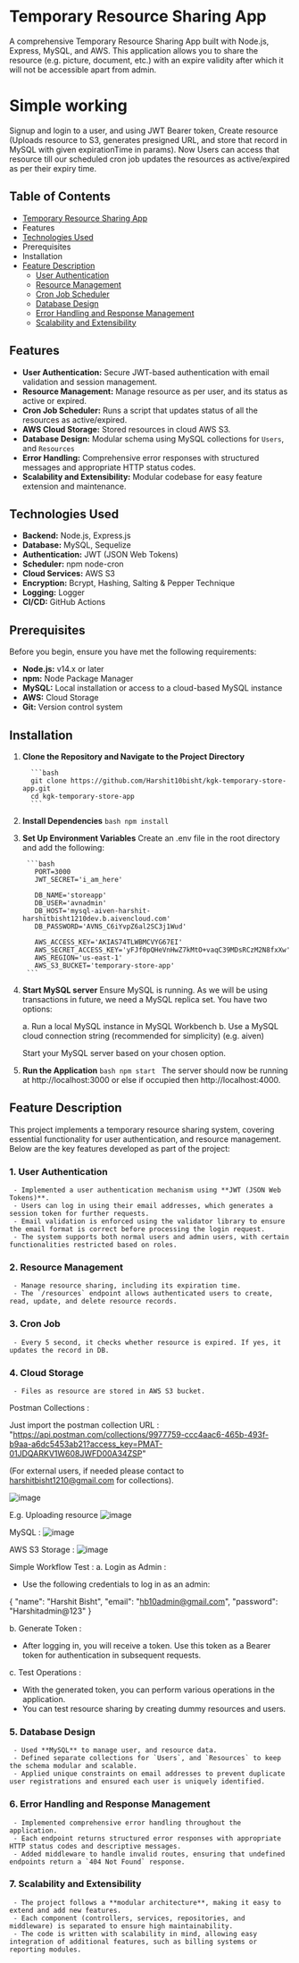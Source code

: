 # Temporary Resource Sharing App
A comprehensive Temporary Resource Sharing App built with Node.js, Express, MySQL, and AWS. This application allows you to share the resource (e.g. picture, document, etc.) with an expire validity after which it will not be accessible apart from admin.

# Simple working
Signup and login to a user, and using JWT Bearer token, Create resource (Uploads resource to S3, generates presigned URL, and store that record in MySQL with given expirationTime in params). Now Users can access that resource till our scheduled cron job updates the resources as active/expired as per their expiry time. 

## Table of Contents

- [Temporary Resource Sharing App](#temporary-resource-sharing-app)
- Features
- [Technologies Used](#technologies-used)
- Prerequisites
- Installation
- [Feature Description](#feature-description)
    - [User Authentication](#1-user-authentication)
    - [Resource Management](#2-resource-management)
    - [Cron Job Scheduler](#3-cron-job-scheduler)
    - [Database Design](#4-database-design)
    - [Error Handling and Response Management](#5-error-handling-and-response-management)
    - [Scalability and Extensibility](#6-scalability-and-extensibility)

## Features

- **User Authentication:** Secure JWT-based authentication with email validation and session management.
- **Resource Management:** Manage resource as per user, and its status as active or expired.
- **Cron Job Scheduler:** Runs a script that updates status of all the resources as active/expired. 
- **AWS Cloud Storage:** Stored resources in cloud AWS S3.
- **Database Design:** Modular schema using MySQL collections for `Users`, and `Resources`
- **Error Handling:** Comprehensive error responses with structured messages and appropriate HTTP status codes.
- **Scalability and Extensibility:** Modular codebase for easy feature extension and maintenance.

## Technologies Used

- **Backend:** Node.js, Express.js
- **Database:** MySQL, Sequelize
- **Authentication:** JWT (JSON Web Tokens)
- **Scheduler:** npm node-cron
- **Cloud Services:** AWS S3
- **Encryption:** Bcrypt, Hashing, Salting & Pepper Technique
- **Logging:** Logger
- **CI/CD:** GitHub Actions

## Prerequisites

Before you begin, ensure you have met the following requirements:

- **Node.js:** v14.x or later
- **npm:** Node Package Manager
- **MySQL:** Local installation or access to a cloud-based MySQL instance
- **AWS:** Cloud Storage
- **Git:** Version control system

## Installation

1. **Clone the Repository and Navigate to the Project Directory**

         ```bash
         git clone https://github.com/Harshit10bisht/kgk-temporary-store-app.git
         cd kgk-temporary-store-app
         ```
2. **Install Dependencies**
         ```bash
         npm install
         ```
3. **Set Up Environment Variables**
     Create an .env file in the root directory and add the following:
     
        ```bash
          PORT=3000
          JWT_SECRET='i_am_here'

          DB_NAME='storeapp'
          DB_USER='avnadmin'
          DB_HOST='mysql-aiven-harshit-harshitbisht1210dev.b.aivencloud.com'
          DB_PASSWORD='AVNS_C6iYvpZ6al2SC3j1Wud'

          AWS_ACCESS_KEY='AKIAS74TLWBMCVYG67EI'
          AWS_SECRET_ACCESS_KEY='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'
          AWS_REGION='us-east-1'
          AWS_S3_BUCKET='temporary-store-app'
        ```
4. **Start MySQL server**
     Ensure MySQL is running. As we will be using transactions in future, we need a MySQL replica set. You have two options:
     
     a. Run a local MySQL instance in MySQL Workbench
     b. Use a MySQL cloud connection string (recommended for simplicity) (e.g. aiven)

     Start your MySQL server based on your chosen option.

6. **Run the Application**
         ```bash
         npm start
         ```
         The server should now be running at http://localhost:3000 or else if occupied then http://localhost:4000.
    
## Feature Description

This project implements a temporary resource sharing system, covering essential functionality for user authentication, and resource management. Below are the key features developed as part of the project:

### 1. **User Authentication**
     - Implemented a user authentication mechanism using **JWT (JSON Web Tokens)**.
     - Users can log in using their email addresses, which generates a session token for further requests.
     - Email validation is enforced using the validator library to ensure the email format is correct before processing the login request.
     - The system supports both normal users and admin users, with certain functionalities restricted based on roles.

### 2. **Resource Management**
     - Manage resource sharing, including its expiration time.
     - The `/resources` endpoint allows authenticated users to create, read, update, and delete resource records.

### 3. **Cron Job**
     - Every 5 second, it checks whether resource is expired. If yes, it updates the record in DB.

### 4. **Cloud Storage**
     - Files as resource are stored in AWS S3 bucket.

Postman Collections :

Just import the postman collection URL :
"https://api.postman.com/collections/9977759-ccc4aac6-465b-493f-b9aa-a6dc5453ab21?access_key=PMAT-01JDQARKV1W608JWFD00A34ZSP"

(For external users, if needed please contact to harshitbisht1210@gmail.com for collections).

![image](https://github.com/user-attachments/assets/6fb5bf0a-f9fe-4af4-b5f3-e47ac11f0761)

E.g. Uploading resource
![image](https://github.com/user-attachments/assets/2473ec8b-c823-4f15-b4bb-369b058a8a99)

MySQL :
![image](https://github.com/user-attachments/assets/048d59a2-98dd-496c-b13e-d73ee8e3c5c1)

AWS S3 Storage :
![image](https://github.com/user-attachments/assets/56b7ec98-4cc2-47c6-8e7c-0fe6a0d2fb30)






Simple Workflow Test :
a. Login as Admin :
- Use the following credentials to log in as an admin:

{
    "name": "Harshit Bisht",
    "email": "hb10admin@gmail.com",
    "password": "Harshitadmin@123"
}
     
b. Generate Token :
- After logging in, you will receive a token. Use this token as a Bearer token for authentication in subsequent requests.

c. Test Operations :
- With the generated token, you can perform various operations in the application.
- You can test resource sharing by creating dummy resources and users.

### 5. **Database Design**
     - Used **MySQL** to manage user, and resource data.
     - Defined separate collections for `Users`, and `Resources` to keep the schema modular and scalable.
     - Applied unique constraints on email addresses to prevent duplicate user registrations and ensured each user is uniquely identified.

### 6. **Error Handling and Response Management**
     - Implemented comprehensive error handling throughout the application.
     - Each endpoint returns structured error responses with appropriate HTTP status codes and descriptive messages.
     - Added middleware to handle invalid routes, ensuring that undefined endpoints return a `404 Not Found` response.

### 7. **Scalability and Extensibility**
     - The project follows a **modular architecture**, making it easy to extend and add new features.
     - Each component (controllers, services, repositories, and middleware) is separated to ensure high maintainability.
     - The code is written with scalability in mind, allowing easy integration of additional features, such as billing systems or reporting modules.
